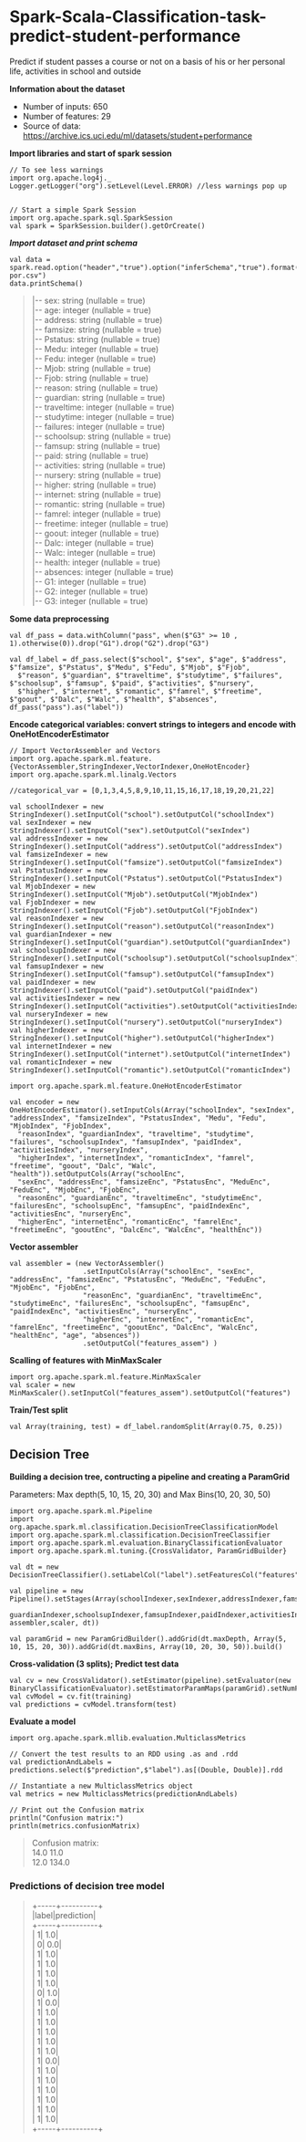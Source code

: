 # Spark-Scala-Classification-task-predict-student-performance
Predict if student passes a course or not on a basis of his or her personal life, activities in school and outside

**Information about the dataset**
- Number of inputs: 650
- Number of features: 29
- Source of data: https://archive.ics.uci.edu/ml/datasets/student+performance

**Import libraries and start of spark session**

```
// To see less warnings
import org.apache.log4j._
Logger.getLogger("org").setLevel(Level.ERROR) //less warnings pop up


// Start a simple Spark Session
import org.apache.spark.sql.SparkSession
val spark = SparkSession.builder().getOrCreate()
```

***Import dataset and print schema***

```
val data = spark.read.option("header","true").option("inferSchema","true").format("csv").load("student-por.csv")
data.printSchema()
```


> |-- sex: string (nullable = true) <br />
> |-- age: integer (nullable = true) <br />
> |-- address: string (nullable = true) <br />
> |-- famsize: string (nullable = true) <br />
> |-- Pstatus: string (nullable = true) <br />
> |-- Medu: integer (nullable = true) <br />
> |-- Fedu: integer (nullable = true) <br />
> |-- Mjob: string (nullable = true) <br />
> |-- Fjob: string (nullable = true) <br />
> |-- reason: string (nullable = true) <br />
> |-- guardian: string (nullable = true) <br />
> |-- traveltime: integer (nullable = true) <br />
> |-- studytime: integer (nullable = true) <br />
> |-- failures: integer (nullable = true) <br />
> |-- schoolsup: string (nullable = true) <br />
> |-- famsup: string (nullable = true) <br />
> |-- paid: string (nullable = true) <br />
> |-- activities: string (nullable = true) <br />
> |-- nursery: string (nullable = true) <br />
> |-- higher: string (nullable = true) <br />
> |-- internet: string (nullable = true) <br />
> |-- romantic: string (nullable = true) <br />
> |-- famrel: integer (nullable = true) <br />
> |-- freetime: integer (nullable = true) <br />
> |-- goout: integer (nullable = true) <br />
> |-- Dalc: integer (nullable = true) <br />
> |-- Walc: integer (nullable = true) <br />
> |-- health: integer (nullable = true) <br />
> |-- absences: integer (nullable = true) <br />
> |-- G1: integer (nullable = true) <br />
> |-- G2: integer (nullable = true) <br />
> |-- G3: integer (nullable = true) <br />

**Some data preprocessing**

```
val df_pass = data.withColumn("pass", when($"G3" >= 10 , 1).otherwise(0)).drop("G1").drop("G2").drop("G3")

val df_label = df_pass.select($"school", $"sex", $"age", $"address", $"famsize", $"Pstatus", $"Medu", $"Fedu", $"Mjob", $"Fjob",
  $"reason", $"guardian", $"traveltime", $"studytime", $"failures", $"schoolsup", $"famsup", $"paid", $"activities", $"nursery",
  $"higher", $"internet", $"romantic", $"famrel", $"freetime", $"goout", $"Dalc", $"Walc", $"health", $"absences", df_pass("pass").as("label"))
```
 
**Encode categorical variables: convert strings to integers and encode with OneHotEncoderEstimator**

```
// Import VectorAssembler and Vectors
import org.apache.spark.ml.feature.{VectorAssembler,StringIndexer,VectorIndexer,OneHotEncoder}
import org.apache.spark.ml.linalg.Vectors

//categorical_var = [0,1,3,4,5,8,9,10,11,15,16,17,18,19,20,21,22]

val schoolIndexer = new StringIndexer().setInputCol("school").setOutputCol("schoolIndex")
val sexIndexer = new StringIndexer().setInputCol("sex").setOutputCol("sexIndex")
val addressIndexer = new StringIndexer().setInputCol("address").setOutputCol("addressIndex")
val famsizeIndexer = new StringIndexer().setInputCol("famsize").setOutputCol("famsizeIndex")
val PstatusIndexer = new StringIndexer().setInputCol("Pstatus").setOutputCol("PstatusIndex")
val MjobIndexer = new StringIndexer().setInputCol("Mjob").setOutputCol("MjobIndex")
val FjobIndexer = new StringIndexer().setInputCol("Fjob").setOutputCol("FjobIndex")
val reasonIndexer = new StringIndexer().setInputCol("reason").setOutputCol("reasonIndex")
val guardianIndexer = new StringIndexer().setInputCol("guardian").setOutputCol("guardianIndex")
val schoolsupIndexer = new StringIndexer().setInputCol("schoolsup").setOutputCol("schoolsupIndex")
val famsupIndexer = new StringIndexer().setInputCol("famsup").setOutputCol("famsupIndex")
val paidIndexer = new StringIndexer().setInputCol("paid").setOutputCol("paidIndex")
val activitiesIndexer = new StringIndexer().setInputCol("activities").setOutputCol("activitiesIndex")
val nurseryIndexer = new StringIndexer().setInputCol("nursery").setOutputCol("nurseryIndex")
val higherIndexer = new StringIndexer().setInputCol("higher").setOutputCol("higherIndex")
val internetIndexer = new StringIndexer().setInputCol("internet").setOutputCol("internetIndex")
val romanticIndexer = new StringIndexer().setInputCol("romantic").setOutputCol("romanticIndex")

import org.apache.spark.ml.feature.OneHotEncoderEstimator

val encoder = new OneHotEncoderEstimator().setInputCols(Array("schoolIndex", "sexIndex", "addressIndex", "famsizeIndex", "PstatusIndex", "Medu", "Fedu", "MjobIndex", "FjobIndex",
  "reasonIndex", "guardianIndex", "traveltime", "studytime", "failures", "schoolsupIndex", "famsupIndex", "paidIndex", "activitiesIndex", "nurseryIndex",
  "higherIndex", "internetIndex", "romanticIndex", "famrel", "freetime", "goout", "Dalc", "Walc", "health")).setOutputCols(Array("schoolEnc",
  "sexEnc", "addressEnc", "famsizeEnc", "PstatusEnc", "MeduEnc", "FeduEnc", "MjobEnc", "FjobEnc",
  "reasonEnc", "guardianEnc", "traveltimeEnc", "studytimeEnc", "failuresEnc", "schoolsupEnc", "famsupEnc", "paidIndexEnc", "activitiesEnc", "nurseryEnc",
  "higherEnc", "internetEnc", "romanticEnc", "famrelEnc", "freetimeEnc", "gooutEnc", "DalcEnc", "WalcEnc", "healthEnc"))

```


**Vector assembler**

```
val assembler = (new VectorAssembler()
                  .setInputCols(Array("schoolEnc", "sexEnc", "addressEnc", "famsizeEnc", "PstatusEnc", "MeduEnc", "FeduEnc", "MjobEnc", "FjobEnc",
                  "reasonEnc", "guardianEnc", "traveltimeEnc", "studytimeEnc", "failuresEnc", "schoolsupEnc", "famsupEnc", "paidIndexEnc", "activitiesEnc", "nurseryEnc",
                  "higherEnc", "internetEnc", "romanticEnc", "famrelEnc", "freetimeEnc", "gooutEnc", "DalcEnc", "WalcEnc", "healthEnc", "age", "absences"))
                  .setOutputCol("features_assem") )
```

**Scalling of features with MinMaxScaler**

```
import org.apache.spark.ml.feature.MinMaxScaler
val scaler = new MinMaxScaler().setInputCol("features_assem").setOutputCol("features")
```

**Train/Test split**

```
val Array(training, test) = df_label.randomSplit(Array(0.75, 0.25))
```

## Decision Tree

**Building a decision tree, contructing a pipeline and creating a ParamGrid**

Parameters: Max depth(5, 10, 15, 20, 30) and Max Bins(10, 20, 30, 50)

```
import org.apache.spark.ml.Pipeline
import org.apache.spark.ml.classification.DecisionTreeClassificationModel
import org.apache.spark.ml.classification.DecisionTreeClassifier
import org.apache.spark.ml.evaluation.BinaryClassificationEvaluator
import org.apache.spark.ml.tuning.{CrossValidator, ParamGridBuilder}

val dt = new DecisionTreeClassifier().setLabelCol("label").setFeaturesCol("features")//.setImpurity("variance")

val pipeline = new Pipeline().setStages(Array(schoolIndexer,sexIndexer,addressIndexer,famsizeIndexer,PstatusIndexer,MjobIndexer,FjobIndexer,reasonIndexer,
  guardianIndexer,schoolsupIndexer,famsupIndexer,paidIndexer,activitiesIndexer,nurseryIndexer,higherIndexer,internetIndexer,romanticIndexer,encoder, assembler,scaler, dt))

val paramGrid = new ParamGridBuilder().addGrid(dt.maxDepth, Array(5, 10, 15, 20, 30)).addGrid(dt.maxBins, Array(10, 20, 30, 50)).build()
```

**Cross-validation (3 splits); Predict test data**

```
val cv = new CrossValidator().setEstimator(pipeline).setEvaluator(new BinaryClassificationEvaluator).setEstimatorParamMaps(paramGrid).setNumFolds(3)
val cvModel = cv.fit(training)
val predictions = cvModel.transform(test)
```

**Evaluate a model**

```
import org.apache.spark.mllib.evaluation.MulticlassMetrics

// Convert the test results to an RDD using .as and .rdd
val predictionAndLabels = predictions.select($"prediction",$"label").as[(Double, Double)].rdd

// Instantiate a new MulticlassMetrics object
val metrics = new MulticlassMetrics(predictionAndLabels)

// Print out the Confusion matrix
println("Confusion matrix:")
println(metrics.confusionMatrix)
```

>Confusion matrix: <br />
>14.0  11.0 <br />
>12.0  134.0 <br />

### Predictions of decision tree model

>+-----+----------+<br />
>|label|prediction|<br />
>+-----+----------+<br />
>|    1|       1.0|<br />
>|    0|       0.0|<br />
>|    1|       1.0|<br />
>|    1|       1.0|<br />
>|    1|       1.0|<br />
>|    1|       1.0|<br />
>|    0|       1.0|<br />
>|    1|       0.0|<br />
>|    1|       1.0|<br />
>|    1|       1.0|<br />
>|    1|       1.0|<br />
>|    1|       1.0|<br />
>|    1|       1.0|<br />
>|    1|       0.0|<br />
>|    1|       1.0|<br />
>|    1|       1.0|<br />
>|    1|       1.0|<br />
>|    1|       1.0|<br />
>|    1|       1.0|<br />
>|    1|       1.0|<br />
>+-----+----------+<br />
